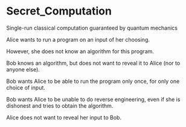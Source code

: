 Secret_Computation
==================

Single-run classical computation guaranteed by quantum mechanics

Alice wants to run a program on an input of her choosing.

However, she does not know an algorithm for this program.

Bob knows an algorithm, but does not want to reveal it to Alice (nor to anyone else).

Bob wants Alice to be able to run the program only once, for only one choice of input.

Bob wants Alice to be unable to do reverse engineering, even if she is dishonest and tries to obtain the algorithm.

Alice does not want to reveal her input to Bob.

